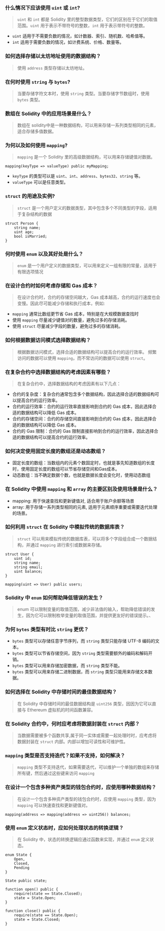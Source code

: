 ### 什么情况下应该使用 `uint` 或 `int`?

> `uint` 和 `int` 都是 Solidity 里的整型数据类型，它们的区别在于它们的取值范围。`uint` 用于表示不带符号的整数，`int` 用于表示带符号的整数。

- `uint` 适用于不需要负数的情况，如计数器、索引、随机数、哈希值等。
- `int` 适用于需要负数的情况，如计费系统、价格、数量等。

### 如何选择存储以太坊地址使用的数据结构？

>使用 `address` 类型存储以太坊地址。

### 在何时使用 `string` 与 `bytes`?
>
>当要存储字符文本时，使用 `string` 类型。当要存储字节数组时，使用 `bytes` 类型。

### 数组在 Solidity 中的应用场景是什么？

>数组在 solidity中是一种数据结构，可以用来存储一系列类型相同的元素，适合存储多值数据。

### 为何以及如何使用 `mapping`?

> `mapping` 是一个 Solidity 里的高级数据结构，可以用来存储键值对数据。

`mapping(keyType => valueType) public myMapping;`

- `keyType` 的类型可以是 `uint`、`int`、`address`、`bytes32`、`string` 等。
- `valueType` 可以是任意类型。

### `struct` 的用途及实例?

> `struct` 是一个用户定义的数据类型，其中包含多个不同类型的字段，适用于复杂结构的数据

```solidity
struct Person {
    string name;
    uint age;
    bool isMarried;
}
```

### 何时使用 `enum` 以及其好处是什么？
>
> `enum` 是一个用户定义的数据类型，可以用来定义一组有限的常量，适用于有限选项情况

### 在设计合约时如何考虑存储和 Gas 成本？
>
> 在设计合约时，合约的存储空间越大，Gas 成本越高，合约的运行速度也会变慢。因此尽可能减少存储和执行成本，例如:

- `mapping` 通常比数组更节省 Gas 成本，特别是在大规模数据查找时
- 使用 `mapping` 尽量减少键值对的数量，避免过多的存储消耗。
- 使用 `struct` 尽量减少字段的数量，避免过多的存储消耗。

### 如何根据数据访问模式选择数据结构？

>根据数据访问模式，选择合适的数据结构可以提高合约的运行效率。
>频繁访问的数据可以使用 `mapping`，而不常访问的数据可以使用 `struct`。

### 在复杂合约中选择数据结构的考虑因素有哪些？
>
>在复杂合约中，选择数据结构的考虑因素有以下几点：

- 合约的复杂度：复杂合约通常包含多个数据结构，因此选择合适的数据结构可以提高合约的运行效率。
- 合约的运行效率：合约的运行效率直接影响到合约的 Gas 成本，因此选择合适的数据结构可以降低 Gas 成本。
- 合约的存储空间：合约的存储空间直接影响到合约的 Gas 成本，因此选择合适的数据结构可以降低 Gas 成本。
- 合约的 Gas 限制：合约的 Gas 限制直接影响到合约的运行效率，因此选择合适的数据结构可以提高合约的运行效率。

### 如何决定使用固定长度的数组还是动态数组？

- 固定长度的数组：当数组内的元素个数固定时，也就是事先知道数组的长度时，使用固定长度的数组可以节省存储空间和Gas成本。
- 动态数组：当不确定数据个数，也就是数据长度会变化时，使用动态数组

### 在 Solidity 中使用 `mapping` 和 `array` 的主要区别及使用场景是什么？

- mapping: 用于快速查找和更新键值对, 适合用于账户余额等场景
- array: 用于存储一系列类型相同的元素, 适用于元素顺序重要或需要迭代处理的场景。

### 如何利用 `struct` 在 Solidity 中模拟传统的数据库表？

> `struct` 可以用来模拟传统的数据库表，可以将多个字段组合成一个数据结构，并通过 `mapping` 进行索引或数据来存储。

```solidity
struct User {
    uint id;
    string name;
    string email;
    uint balance;
}

mapping(uint => User) public users;
```

### Solidity 中 `enum` 如何帮助降低错误的发生？

>enum 可以限制变量的取值范围，减少非法值的输入，帮助降低错误的发生，因为它可以限制枚举变量的取值范围，并提供更友好的错误提示。、

### 为何 `bytes` 类型有时比 `string` 更优？

- `bytes` 类型可以存储任意字节序列，而 `string` 类型只能存储 UTF-8 编码的文本。
- `bytes` 类型可以节省存储空间，因为 `string` 类型需要额外的编码和解码开销。
- `bytes` 类型可以用来存储加密数据，而 `string` 类型不能。
- `bytes` 类型可以用来存储二进制数据，而 `string` 类型只能用来存储文本数据。

### 如何选择在 Solidity 中存储时间的最佳数据结构？

>在 Solidity 中存储时间的最佳数据结构是 `uint256` 类型，因因为它可以直接与 Ethereum 虚拟机的时间函数兼容。

### 在 Solidity 合约中，何时应考虑将数据封装在 `struct` 内部？

>当数据需要被多个函数共享,属于同一实体或需要一起处理时时，应考虑将数据封装在 `struct` 内部。内部以增加可读性和可维护性。

### `mapping` 类型是否支持迭代？如果不支持，如何解决？

> `mapping` 类型不支持迭代，如果需要迭代，可以维护一个单独的数组来存储所有键，然后通过这些键来访问 `mapping`

### 在设计一个包含多种资产类型的钱包合约时，应使用哪种数据结构？

>在设计一个包含多种资产类型的钱包合约时，应使用 `mapping` 类型，因为 `mapping` 可以快速查找和更新键值对。

```solidity
mapping(address => mapping(address => uint256)) balances;
```

### 使用 `enum` 定义状态时，应如何处理状态的转换逻辑？

>在 Solidity 中，状态的转换逻辑应通过函数来实现，并通过 `enum` 定义状态。

```solidity
enum State {
    Open,
    Closed,
    Pending
}

State public state;

function open() public {
    require(state == State.Closed);
    state = State.Open;
}

function close() public {
    require(state == State.Open);
    state = State.Closed;
}
```
